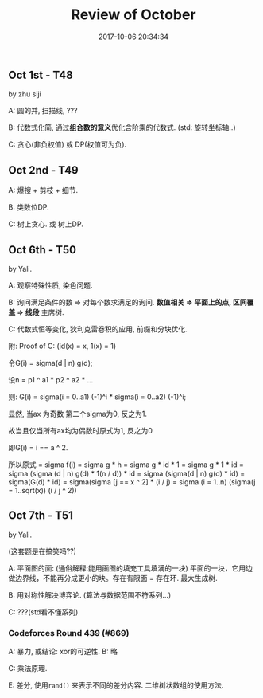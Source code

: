 ﻿---
title: Review of October
date: 2017-10-06 20:34:34
updated: 2017-10-07 15:15:00
categories:
- oi
- reviews & plans
tags:
- review
---

## Oct 1st - T48

by zhu siji

A: 圆的并, 扫描线, ???

B: 代数式化简, 通过**组合数的意义**优化含阶乘的代数式. (std: 旋转坐标轴..)

C: 贪心(非负权值) 或 DP(权值可为负). 

## Oct 2nd - T49

A: 爆搜 + 剪枝 + 细节.

B: 类数位DP.

C: 树上贪心. 或 树上DP.

## Oct 6th - T50

by Yali.

A: 观察特殊性质, 染色问题.

B: 询问满足条件的数 => 对每个数求满足的询问. **数值相关 => 平面上的点, 区间覆盖 => 线段** 主席树.

C: 代数式恒等变化, 狄利克雷卷积的应用, 前缀和分块优化.

附: Proof of C: (id(x) = x, 1(x) = 1)

令G(i) = sigma(d | n) g(d);

设n = p1 ^ a1 \* p2 ^ a2 \* ...

则: G(i) = sigma(i = 0..a1) (-1)^i \* sigma(i = 0..a2) (-1)^i;

显然, 当ax 为奇数 第二个sigma为0, 反之为1.

故当且仅当所有ax均为偶数时原式为1, 反之为0

即G(i) = i == a ^ 2.

所以原式 = sigma f(i) = sigma g \* h = sigma g \* id \* 1 = sigma g \* 1 \* id 
= sigma (sigma (d | n) g(d) \* 1(n / d)) \* id = sigma (sigma(d | n) g(d) \* id) = sigma(G(d) \* id) 
= sigma(sigma [j == x ^ 2] \* (i / j) = sigma (i = 1..n) (sigma(j = 1..sqrt(x)) (i / j ^ 2))

## Oct 7th - T51

by Yali.  

(这套题是在搞笑吗??)

A: 平面图的面: (通俗解释:能用画图的填充工具填满的一块) 平面的一块，它用边做边界线，不能再分成更小的块。存在有限面 = 存在环. 最大生成树.

B: 用对称性解决博弈论. (算法与数据范围不符系列...)

C: ???(std看不懂系列)

### Codeforces Round 439 (\#869)
 
A: 暴力, 或结论: xor的可逆性. B: 略

C: 乘法原理.

E: 差分, 使用`rand()` 来表示不同的差分内容. 二维树状数组的使用方法. 